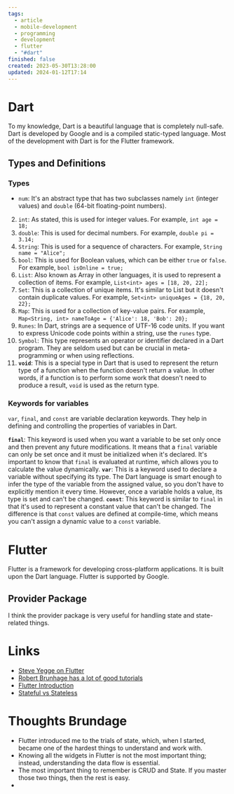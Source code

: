 ```yaml
---
tags:
  - article
  - mobile-development
  - programming
  - development
  - flutter
  - "#dart"
finished: false
created: 2023-05-30T13:28:00
updated: 2024-01-12T17:14
---
```



# Dart 
To my knowledge, Dart is a beautiful language that is completely null-safe. Dart is developed by Google and is a compiled static-typed language. Most of the development with Dart is for the Flutter framework.


## Types and Definitions

### Types
-  `num`: It's an abstract type that has two subclasses namely `int` (integer values) and `double` (64-bit floating-point numbers). 
2. `int`: As stated, this is used for integer values. For example, `int age = 18;`
3. `double`: This is used for decimal numbers. For example, `double pi = 3.14;`
4. `String`: This is used for a sequence of characters. For example, `String name = "Alice";`
5. `bool`: This is used for Boolean values, which can be either `true` or `false`. For example, `bool isOnline = true;`
6. `List`: Also known as Array in other languages, it is used to represent a collection of items. For example, `List<int> ages = [18, 20, 22];`
7. `Set`: This is a collection of unique items. It's similar to List but it doesn't contain duplicate values. For example, `Set<int> uniqueAges = {18, 20, 22};`
8. `Map`: This is used for a collection of key-value pairs. For example, `Map<String, int> nameToAge = {'Alice': 18, 'Bob': 20};`
9. `Runes`: In Dart, strings are a sequence of UTF-16 code units. If you want to express Unicode code points within a string, use the `runes` type.
10. `Symbol`: This type represents an operator or identifier declared in a Dart program. They are seldom used but can be crucial in meta-programming or when using reflections.
11. **`void`**: This is a special type in Dart that is used to represent the return type of a function when the function doesn't return a value. In other words, if a function is to perform some work that doesn't need to produce a result, `void` is used as the return type.

### Keywords for variables

`var`, `final`, and `const` are variable declaration keywords. They help in defining and controlling the properties of variables in Dart.

**`final`**: This keyword is used when you want a variable to be set only once and then prevent any future modifications. It means that a `final` variable can only be set once and it must be initialized when it's declared. It's important to know that `final` is evaluated at runtime, which allows you to calculate the value dynamically.
**`var`**: This is a keyword used to declare a variable without specifying its type. The Dart language is smart enough to infer the type of the variable from the assigned value, so you don't have to explicitly mention it every time. However, once a variable holds a value, its type is set and can't be changed.
**`const`**: This keyword is similar to `final` in that it's used to represent a constant value that can't be changed. The difference is that `const` values are defined at compile-time, which means you can't assign a dynamic value to a `const` variable.


# Flutter

Flutter is a framework for developing cross-platform applications. It is built upon the Dart language. 
Flutter is supported by Google. 

## Provider Package

I think the provider package is very useful for handling state and state-related things. 


# Links
- [Steve Yegge on Flutter](https://youtu.be/gSq58my05nY)
- [Robert Brunhage has a lot of good tutorials](https://www.youtube.com/@RobertBrunhage)
- [Flutter Introduction](https://flutteragencyinfo.medium.com/why-flutter-is-the-future-of-mobile-app-development-in-2024-846568efe461)
- [Stateful vs Stateless](https://www.redhat.com/en/topics/cloud-native-apps/stateful-vs-stateless)

# Thoughts Brundage
- Flutter introduced me to the trials of state, which, when I started, became one of the hardest things to understand and work with. 
- Knowing all the widgets in Flutter is not the most important thing; instead, understanding the data flow is essential. 
- The most important thing to remember is CRUD and State. If you master those two things, then the rest is easy. 
- 


